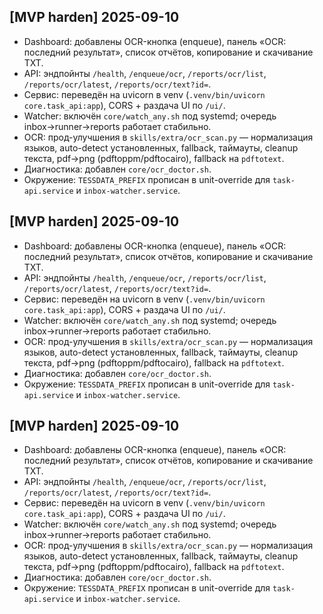 
## [MVP harden] 2025-09-10
- Dashboard: добавлены OCR-кнопка (enqueue), панель «OCR: последний результат», список отчётов, копирование и скачивание TXT.
- API: эндпойнты `/health`, `/enqueue/ocr`, `/reports/ocr/list`, `/reports/ocr/latest`, `/reports/ocr/text?id=`.
- Сервис: переведён на uvicorn в venv (`.venv/bin/uvicorn core.task_api:app`), CORS + раздача UI по `/ui/`.
- Watcher: включён `core/watch_any.sh` под systemd; очередь inbox→runner→reports работает стабильно.
- OCR: прод-улучшения в `skills/extra/ocr_scan.py` — нормализация языков, auto-detect установленных, fallback, таймауты, cleanup текста, pdf→png (pdftoppm/pdftocairo), fallback на `pdftotext`.
- Диагностика: добавлен `core/ocr_doctor.sh`.
- Окружение: `TESSDATA_PREFIX` прописан в unit-override для `task-api.service` и `inbox-watcher.service`.

## [MVP harden] 2025-09-10
- Dashboard: добавлены OCR-кнопка (enqueue), панель «OCR: последний результат», список отчётов, копирование и скачивание TXT.
- API: эндпойнты `/health`, `/enqueue/ocr`, `/reports/ocr/list`, `/reports/ocr/latest`, `/reports/ocr/text?id=`.
- Сервис: переведён на uvicorn в venv (`.venv/bin/uvicorn core.task_api:app`), CORS + раздача UI по `/ui/`.
- Watcher: включён `core/watch_any.sh` под systemd; очередь inbox→runner→reports работает стабильно.
- OCR: прод-улучшения в `skills/extra/ocr_scan.py` — нормализация языков, auto-detect установленных, fallback, таймауты, cleanup текста, pdf→png (pdftoppm/pdftocairo), fallback на `pdftotext`.
- Диагностика: добавлен `core/ocr_doctor.sh`.
- Окружение: `TESSDATA_PREFIX` прописан в unit-override для `task-api.service` и `inbox-watcher.service`.

## [MVP harden] 2025-09-10
- Dashboard: добавлены OCR-кнопка (enqueue), панель «OCR: последний результат», список отчётов, копирование и скачивание TXT.
- API: эндпойнты `/health`, `/enqueue/ocr`, `/reports/ocr/list`, `/reports/ocr/latest`, `/reports/ocr/text?id=`.
- Сервис: переведён на uvicorn в venv (`.venv/bin/uvicorn core.task_api:app`), CORS + раздача UI по `/ui/`.
- Watcher: включён `core/watch_any.sh` под systemd; очередь inbox→runner→reports работает стабильно.
- OCR: прод-улучшения в `skills/extra/ocr_scan.py` — нормализация языков, auto-detect установленных, fallback, таймауты, cleanup текста, pdf→png (pdftoppm/pdftocairo), fallback на `pdftotext`.
- Диагностика: добавлен `core/ocr_doctor.sh`.
- Окружение: `TESSDATA_PREFIX` прописан в unit-override для `task-api.service` и `inbox-watcher.service`.
